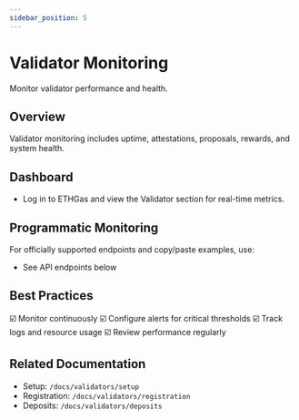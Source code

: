 ```yaml
---
sidebar_position: 5
---
```


# Validator Monitoring

Monitor validator performance and health.

## Overview

Validator monitoring includes uptime, attestations, proposals, rewards, and system health.

## Dashboard

- Log in to ETHGas and view the Validator section for real-time metrics.

## Programmatic Monitoring

For officially supported endpoints and copy/paste examples, use:

- See API endpoints below

## Best Practices

☑️ Monitor continuously
☑️ Configure alerts for critical thresholds
☑️ Track logs and resource usage
☑️ Review performance regularly

## Related Documentation

- Setup: `/docs/validators/setup`
- Registration: `/docs/validators/registration`
- Deposits: `/docs/validators/deposits` 